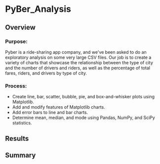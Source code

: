 # PyBer_Analysis

## Overview

### Purpose:
Pyber is a ride-sharing app company, and we've been asked to do an exploratory analysis on some   very large CSV files.  Our job is to create a variety of charts that showcase the relationship between the type of city and the number of drivers and riders, as well as the percentage of total fares, riders, and drivers by type of city.
  
### Process:
- Create line, bar, scatter, bubble, pie, and box-and-whisker plots using Matplotlib.
- Add and modify features of Matplotlib charts.
- Add error bars to line and bar charts.
- Determine mean, median, and mode using Pandas, NumPy, and SciPy statistics.


## Results


## Summary
